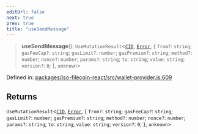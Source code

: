 ```yaml
---
editUrl: false
next: true
prev: true
title: "useSendMessage"
---
```


> **useSendMessage**(): `UseMutationResult`\<[`CID`](/api/iso-filecoin/types/type-aliases/cid/), [`Error`](https://developer.mozilla.org/docs/Web/JavaScript/Reference/Global_Objects/Error), \{ `from?`: `string`; `gasFeeCap?`: `string`; `gasLimit?`: `number`; `gasPremium?`: `string`; `method?`: `number`; `nonce?`: `number`; `params?`: `string`; `to`: `string`; `value`: `string`; `version?`: `0`; \}, `unknown`\>

Defined in: [packages/iso-filecoin-react/src/wallet-provider.js:609](https://github.com/hugomrdias/filecoin/blob/main/packages/iso-filecoin-react/src/wallet-provider.js#L609)

## Returns

`UseMutationResult`\<[`CID`](/api/iso-filecoin/types/type-aliases/cid/), [`Error`](https://developer.mozilla.org/docs/Web/JavaScript/Reference/Global_Objects/Error), \{ `from?`: `string`; `gasFeeCap?`: `string`; `gasLimit?`: `number`; `gasPremium?`: `string`; `method?`: `number`; `nonce?`: `number`; `params?`: `string`; `to`: `string`; `value`: `string`; `version?`: `0`; \}, `unknown`\>
